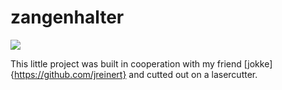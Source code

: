 # zangenhalter

![](https://github.com/marcusmichaely/zangenhalter/blob/master/zangenhalter.jpg)


This little project was built in cooperation with my friend [jokke]{https://github.com/jreinert} and cutted out on a lasercutter.


